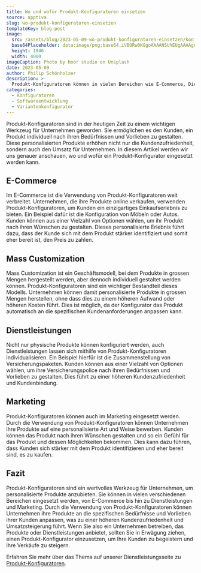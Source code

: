 ```yaml
---
title: Wo und wofür Produkt-Konfiguratoren einsetzen
source: apptiva
slug: wo-produkt-konfiguratoren-einsetzen
templateKey: blog-post
image:
  src: /assets/blog/2023-05-09-wo-produkt-konfiguratoren-einsetzen/konfiguriertes-produkt.jpg
  base64Placeholder: data:image/png;base64,iVBORw0KGgoAAAANSUhEUgAAAAgAAAAECAIAAAA8r+mnAAAACXBIWXMAAAsTAAALEwEAmpwYAAAAb0lEQVR4nAFkAJv/AKQAVbQAXbcAV74AW68ATIsALHYAGVQAAACGADmGADaDADK7KV3/6cX1lH2yS0I9AAAAlEhgpD9hvUBx12N//4qb/zOE3xlsagAYAHg5UY5CYaBQcG0jSIAAOf8+lP9Nsv9IpuHaJq505zgbAAAAAElFTkSuQmCC
  height: 1946
  width: 4000
imageCaption: Photo by hoor studio on Unsplash
date: 2023-05-09
author: Philip Schönholzer
description: >-
  Produkt-Konfiguratoren können in vielen Bereichen wie E-Commerce, Dienstleistungen und Marketing eingesetzt werden. In diesem Artikel werden wir uns genauer anschauen, wofür sich Produkt-Konfiguratoren eignen.
categories:
  - Konfiguratoren
  - Softwareentwicklung
  - Variantenkonfigurator
---
```


Produkt-Konfiguratoren sind in der heutigen Zeit zu einem wichtigen Werkzeug für Unternehmen geworden. Sie ermöglichen es den Kunden, ein Produkt individuell nach ihren Bedürfnissen und Vorlieben zu gestalten. Diese personalisierten Produkte erhöhen nicht nur die Kundenzufriedenheit, sondern auch den Umsatz für Unternehmen. In diesem Artikel werden wir uns genauer anschauen, wo und wofür ein Produkt-Konfigurator eingesetzt werden kann.

## E-Commerce

Im E-Commerce ist die Verwendung von Produkt-Konfiguratoren weit verbreitet. Unternehmen, die ihre Produkte online verkaufen, verwenden Produkt-Konfiguratoren, um Kunden ein einzigartiges Einkaufserlebnis zu bieten. Ein Beispiel dafür ist die Konfiguration von Möbeln oder Autos. Kunden können aus einer Vielzahl von Optionen wählen, um ihr Produkt nach ihren Wünschen zu gestalten. Dieses personalisierte Erlebnis führt dazu, dass der Kunde sich mit dem Produkt stärker identifiziert und somit eher bereit ist, den Preis zu zahlen.

## Mass Customization

Mass Customization ist ein Geschäftsmodell, bei dem Produkte in grossen Mengen hergestellt werden, aber dennoch individuell gestaltet werden können. Produkt-Konfiguratoren sind ein wichtiger Bestandteil dieses Modells. Unternehmen können damit personalisierte Produkte in grossen Mengen herstellen, ohne dass dies zu einem höheren Aufwand oder höheren Kosten führt. Dies ist möglich, da der Konfigurator das Produkt automatisch an die spezifischen Kundenanforderungen anpassen kann.

## Dienstleistungen

Nicht nur physische Produkte können konfiguriert werden, auch Dienstleistungen lassen sich mithilfe von Produkt-Konfiguratoren individualisieren. Ein Beispiel hierfür ist die Zusammenstellung von Versicherungspaketen. Kunden können aus einer Vielzahl von Optionen wählen, um ihre Versicherungspolice nach ihren Bedürfnissen und Vorlieben zu gestalten. Dies führt zu einer höheren Kundenzufriedenheit und Kundenbindung.

## Marketing

Produkt-Konfiguratoren können auch im Marketing eingesetzt werden. Durch die Verwendung von Produkt-Konfiguratoren können Unternehmen ihre Produkte auf eine personalisierte Art und Weise bewerben. Kunden können das Produkt nach ihren Wünschen gestalten und so ein Gefühl für das Produkt und dessen Möglichkeiten bekommen. Dies kann dazu führen, dass Kunden sich stärker mit dem Produkt identifizieren und eher bereit sind, es zu kaufen.

## Fazit

Produkt-Konfiguratoren sind ein wertvolles Werkzeug für Unternehmen, um personalisierte Produkte anzubieten. Sie können in vielen verschiedenen Bereichen eingesetzt werden, von E-Commerce bis hin zu Dienstleistungen und Marketing. Durch die Verwendung von Produkt-Konfiguratoren können Unternehmen ihre Produkte an die spezifischen Bedürfnisse und Vorlieben ihrer Kunden anpassen, was zu einer höheren Kundenzufriedenheit und Umsatzsteigerung führt. Wenn Sie also ein Unternehmen betreiben, das Produkte oder Dienstleistungen anbietet, sollten Sie in Erwägung ziehen, einen Produkt-Konfigurator einzusetzen, um Ihre Kunden zu begeistern und Ihre Verkäufe zu steigern.

Erfahren Sie mehr über das Thema auf unserer Dienstleistungsseite zu [Produkt-Konfiguratoren](/produktkonfiguratoren/).
